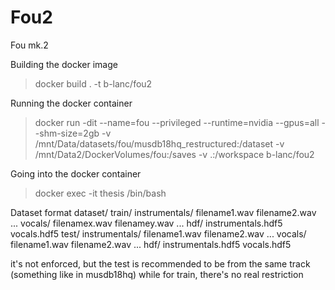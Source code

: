 # Fou2
Fou mk.2

Building the docker image
> docker build . -t b-lanc/fou2

Running the docker container
> docker run -dit --name=fou --privileged --runtime=nvidia --gpus=all --shm-size=2gb -v /mnt/Data/datasets/fou/musdb18hq_restructured:/dataset -v /mnt/Data2/DockerVolumes/fou:/saves -v .:/workspace b-lanc/fou2

Going into the docker container
> docker exec -it thesis /bin/bash


Dataset format
dataset/
  train/
    instrumentals/
      filename1.wav
      filename2.wav
      ...
    vocals/
      filenamex.wav
      filenamey.wav
      ...
    hdf/
      instrumentals.hdf5
      vocals.hdf5
  test/
    instrumentals/
      filename1.wav
      filename2.wav
      ...
    vocals/
      filename1.wav
      filename2.wav
      ...
    hdf/
      instrumentals.hdf5
      vocals.hdf5

it's not enforced, but the test is recommended to be from the same track (something like in musdb18hq)
while for train, there's no real restriction